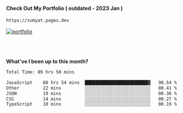 #### Check Out My Portfolio ( outdated - 2023 Jan ) 
````bash
https://sumyat.pages.dev
````

<a href='https://sumyat.pages.dev/'>
    <img src='https://github.com/sumyat-aung/sumyat-aung/assets/108873224/c9b4f2be-c585-4dd3-84e1-692c3854a6d8' alt='portfolio' align='center' />
</a>


<br />
<br />


<br />
<br />

**What've I been up to this month?**

<!--START_SECTION:waka-->

```txt
Total Time: 89 hrs 50 mins

JavaScript    88 hrs 54 mins  ████████████████████████▓   98.54 %
Other         22 mins         ░░░░░░░░░░░░░░░░░░░░░░░░░   00.41 %
JSON          19 mins         ░░░░░░░░░░░░░░░░░░░░░░░░░   00.36 %
CSS           14 mins         ░░░░░░░░░░░░░░░░░░░░░░░░░   00.27 %
TypeScript    10 mins         ░░░░░░░░░░░░░░░░░░░░░░░░░   00.19 %
```

<!--END_SECTION:waka-->




